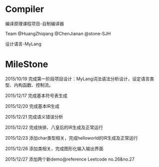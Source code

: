 ﻿# Compiler
编译原理课程项目-自制编译器

Team @HuangZhiqiang @ChenJianan @stone-SJH

设计语言-MyLang
# MileStone
2015/10/19  完成第一阶段项目设计：MyLang词法语法分析设计，设定语言类型、内构函数、控制流。

2015/12/17  完成基本符号表生成

2015/12/20  完成基本IR生成

2015/12/21  完成语义错误分析

2015/12/22  完成快排、八皇后的IR生成及正常运行

2015/12/23  添加char类型相关，完成helloworld的IR生成及正常运行

2015/12/26  添加类相关，完成图形化输入输出界面

2015/12/27  添加两个新demo@reference Leetcode no.26&no.27